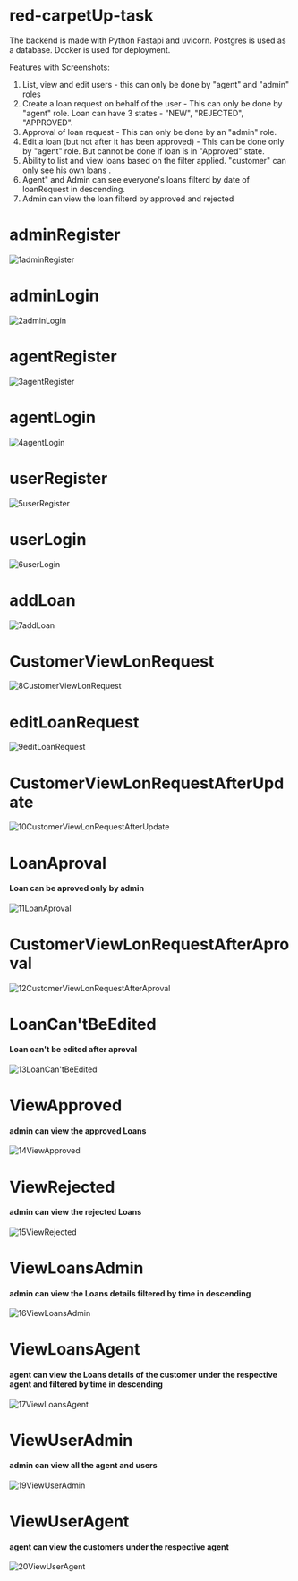 # red-carpetUp-task

The backend is made with Python Fastapi and uvicorn.
Postgres is used as a database.
Docker is used for deployment. 

Features with Screenshots:
1. List, view and edit users -  this can only be done by "agent" and "admin" roles
2. Create a loan request on behalf of the user -  This can only be done by "agent" role. Loan can have 3 states - "NEW", "REJECTED", "APPROVED".
3. Approval of loan request - This can only be done by an "admin" role.
4. Edit a loan (but not after it has been approved) -  This can be done only by "agent" role. But cannot be done if loan is in "Approved" state.
5. Ability to list and view loans  based on the filter applied. "customer" can only see his own loans .
6. Agent" and Admin can see everyone's loans filterd by date of loanRequest in descending.
7. Admin can view the loan filterd by approved and rejected 

# adminRegister
![1adminRegister](https://user-images.githubusercontent.com/67327058/117583175-556b5000-b123-11eb-8f23-15a2274c9894.png)

# adminLogin
![2adminLogin](https://user-images.githubusercontent.com/67327058/117583176-5603e680-b123-11eb-804a-a2231c9cf28e.png)

# agentRegister
![3agentRegister](https://user-images.githubusercontent.com/67327058/117583177-569c7d00-b123-11eb-9a9d-7eeb74c0df2c.png)

# agentLogin
![4agentLogin](https://user-images.githubusercontent.com/67327058/117583178-569c7d00-b123-11eb-8796-22a3f97f710f.png)

# userRegister
![5userRegister](https://user-images.githubusercontent.com/67327058/117583179-57351380-b123-11eb-9edb-1b0cbca85476.png)

# userLogin
![6userLogin](https://user-images.githubusercontent.com/67327058/117583181-57cdaa00-b123-11eb-8733-e53502864c18.png)

# addLoan
![7addLoan](https://user-images.githubusercontent.com/67327058/117583182-57cdaa00-b123-11eb-88fa-e9c7b279a6eb.png)

# CustomerViewLonRequest
![8CustomerViewLonRequest](https://user-images.githubusercontent.com/67327058/117583161-4f756f00-b123-11eb-8d58-b68dcb7d5700.png)

# editLoanRequest
![9editLoanRequest](https://user-images.githubusercontent.com/67327058/117583163-50a69c00-b123-11eb-8ba8-31d720c828d3.png)

# CustomerViewLonRequestAfterUpdate
![10CustomerViewLonRequestAfterUpdate](https://user-images.githubusercontent.com/67327058/117583164-513f3280-b123-11eb-9871-16476a6ebfe4.png)

# LoanAproval
<h4>Loan can be aproved only by admin</h4>

![11LoanAproval](https://user-images.githubusercontent.com/67327058/117583165-513f3280-b123-11eb-8637-68cd66c7fe2c.png)

# CustomerViewLonRequestAfterAproval
![12CustomerViewLonRequestAfterAproval](https://user-images.githubusercontent.com/67327058/117583166-51d7c900-b123-11eb-8882-088d665ae319.png)

# LoanCan'tBeEdited

<h4>Loan can't be edited after aproval</h4>

![13LoanCan'tBeEdited](https://user-images.githubusercontent.com/67327058/117583167-52705f80-b123-11eb-9032-959d7710ee36.png)

# ViewApproved
<h4>admin can view the approved  Loans</h4>

![14ViewApproved](https://user-images.githubusercontent.com/67327058/117583168-52705f80-b123-11eb-8699-4bdadde472a6.png)

# ViewRejected
<h4>admin can view the rejected Loans</h4>

![15ViewRejected](https://user-images.githubusercontent.com/67327058/117583169-5308f600-b123-11eb-8469-66c0024f984e.png)

# ViewLoansAdmin

<h4>admin can view the  Loans details filtered by time in descending</h4>

![16ViewLoansAdmin](https://user-images.githubusercontent.com/67327058/117583170-53a18c80-b123-11eb-9481-8e7f7ae881f8.png)

# ViewLoansAgent

<h4>agent can view the  Loans details of the customer under the respective agent and filtered by time in descending</h4>

![17ViewLoansAgent](https://user-images.githubusercontent.com/67327058/117583171-543a2300-b123-11eb-9622-b554576d6580.png)

# ViewUserAdmin

<h4>admin can view all the agent and users</h4>

![19ViewUserAdmin](https://user-images.githubusercontent.com/67327058/117583172-543a2300-b123-11eb-9cde-309452a0fc1d.png)

# ViewUserAgent
<h4>agent  can view the customers under the respective agent</h4>

![20ViewUserAgent](https://user-images.githubusercontent.com/67327058/117583173-54d2b980-b123-11eb-8357-71905f4f870e.png)





